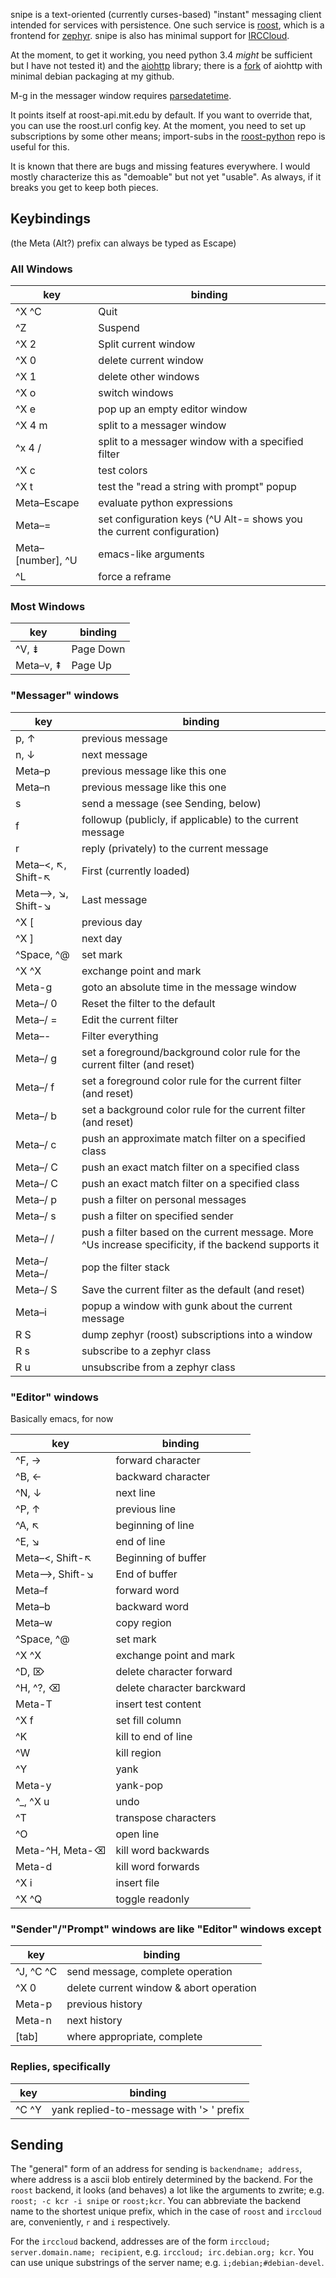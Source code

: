 snipe is a text-oriented (currently curses-based) "instant" messaging
client intended for services with persistence.  One such service is
[roost](https://github.com/roost-im), which is a frontend for
[zephyr](https://github.com/zephyr-im).  snipe is also has
minimal support for [IRCCloud](https://www.irccloud.com).

At the moment, to get it working, you need python 3.4 _might_ be
sufficient but I have not tested it) and the
[aiohttp](https://github.com/KeepSafe/aiohttp) library; there is a
[fork](https://github.com/kcr/aiohttp) of aiohttp with minimal debian
packaging at my github.

M-g in the messager window requires
[parsedatetime](https://github.com/bear/parsedatetime).

It points itself at roost-api.mit.edu by default.  If you want to
override that, you can use the roost.url config key.  At the moment,
you need to set up subscriptions by some other means; import-subs in
the [roost-python](https://github.com/roost-im/roost-python) repo is
useful for this.

It is known that there are bugs and missing features everywhere.  I
would mostly characterize this as "demoable" but not yet "usable".  As
always, if it breaks you get to keep both pieces.

Keybindings
-----------

(the Meta (Alt?) prefix can always be typed as Escape)

### All Windows

key      | binding
---------|----------------
^X ^C | Quit
^Z    | Suspend
^X 2  | Split current window
^X 0  | delete current window
^X 1  | delete other windows
^X o  | switch windows
^X e  | pop up an empty editor window
^X 4 m | split to a messager window
^x 4 / | split to a messager window with a specified filter
^X c  | test colors
^X t  | test the "read a string with prompt" popup
Meta–Escape | evaluate python expressions
Meta–=      | set configuration keys  (^U Alt-= shows you the current configuration)
Meta–[number], ^U | emacs-like arguments
^L | force a reframe

### Most Windows

key  | binding
-----|----------
^V, ⇟ | Page Down
Meta–v, ⇞ | Page Up


### "Messager" windows

key      | binding
---------|----------------
p, ↑     | previous message
n, ↓     | next message
Meta–p    | previous message like this one
Meta–n    | previous message like this one
s        | send a message (see Sending, below)
f        | followup (publicly, if applicable) to the current message
r        | reply (privately) to the current message
Meta–<, ↖, Shift-↖ | First (currently loaded)
Meta–>, ↘, Shift-↘ | Last message
^X [     | previous day
^X ]     | next day
^Space, ^@ | set mark
^X ^X | exchange point and mark
Meta-g | goto an absolute time in the message window
Meta–/ 0 | Reset the filter to the default
Meta–/ = | Edit the current filter
Meta–- | Filter everything
Meta–/ g | set a foreground/background color rule for the current filter (and reset)
Meta–/ f | set a foreground color rule for the current filter (and reset)
Meta–/ b | set a background color rule for the current filter (and reset)
Meta–/ c | push an approximate match filter on a specified class
Meta–/ C | push an exact match filter on a specified class
Meta–/ C | push an exact match filter on a specified class
Meta–/ p | push a filter on personal messages
Meta–/ s | push a filter on specified sender
Meta–/ / | push a filter based on the current message.  More ^Us increase specificity, if the backend supports it
Meta–/ Meta–/ | pop the filter stack
Meta–/ S | Save the current filter as the default (and reset)
Meta–i | popup a window with gunk about the current message
R S | dump zephyr (roost) subscriptions into a window
R s | subscribe to a zephyr class
R u | unsubscribe from a zephyr class

### "Editor" windows

Basically emacs, for now

key      | binding
---------|----------------
^F, → | forward character
^B, ← | backward character
^N, ↓ | next line
^P, ↑ | previous line
^A, ↖ | beginning of line
^E, ↘ | end of line
Meta–<, Shift-↖ | Beginning of buffer
Meta–>, Shift-↘ | End of buffer
Meta–f | forward word
Meta–b | backward word
Meta–w | copy region
^Space, ^@ | set mark
^X ^X | exchange point and mark
^D, ⌦ | delete character forward
^H, ^?, ⌫ | delete character barckward
Meta-T | insert test content
^X f | set fill column
^K | kill to end of line
^W | kill region
^Y | yank
Meta-y | yank-pop
^_, ^X u | undo
^T | transpose characters
^O | open line
Meta-^H, Meta-⌫ | kill word backwards
Meta-d | kill word forwards
^X i | insert file
^X ^Q | toggle readonly

### "Sender"/"Prompt" windows are like "Editor" windows except
key      | binding
---------|----------------
^J, ^C ^C | send message, complete operation
^X 0 | delete current window & abort operation
Meta-p | previous history
Meta-n | next history
[tab] | where appropriate, complete

### Replies, specifically
key      | binding
---------|----------------
^C ^Y | yank replied-to-message with '> ' prefix

Sending
-------

The "general" form of an address for sending is `backendname;
address`, where address is a ascii blob entirely determined by the
backend.  For the `roost` backend, it looks (and behaves) a lot like the arguments
to zwrite; e.g. `roost; -c kcr -i snipe` or `roost;kcr`.  You can
abbreviate the backend name to the shortest unique prefix, which in
the case of `roost` and `irccloud` are, conveniently, `r` and `i`
respectively.

For the `irccloud` backend, addresses are of the form `irccloud; server.domain.name; recipient`,
e.g. `irccloud; irc.debian.org; kcr`.  You can use unique substrings of the server name; e.g.
`i;debian;#debian-devel`.
